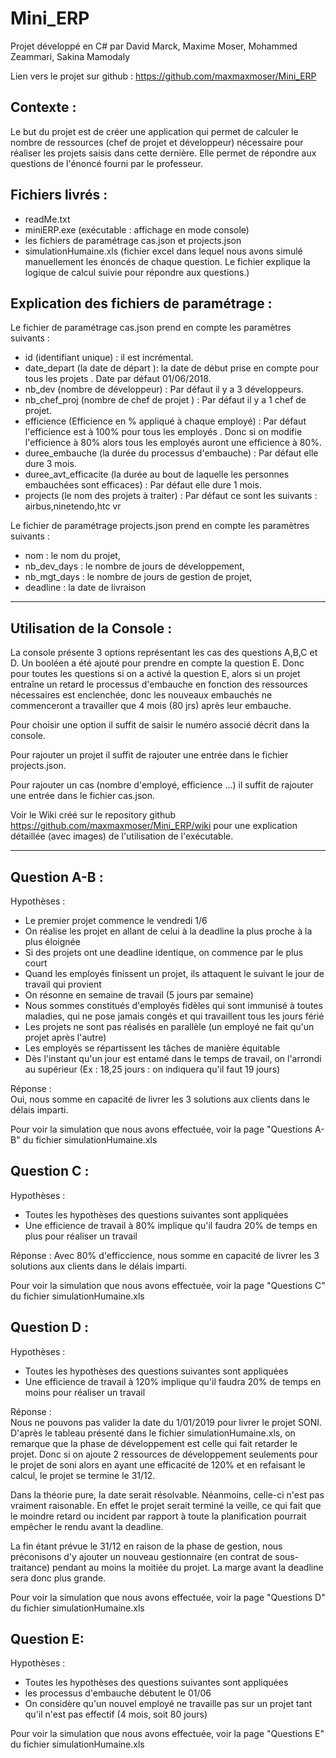 # Mini_ERP
Projet développé en C# par David Marck, Maxime Moser, Mohammed Zeammari, Sakina Mamodaly 

Lien vers le projet sur github : https://github.com/maxmaxmoser/Mini_ERP


Contexte : 
-----------
Le but du projet est de créer une application qui permet de calculer le nombre de ressources (chef de projet et développeur) nécessaire pour réaliser les projets saisis dans cette dernière. Elle permet de répondre aux questions de l'énoncé fourni par le professeur. 


Fichiers livrés : 
-----------------
- readMe.txt
- miniERP.exe (exécutable : affichage en mode console)
- les fichiers de paramétrage cas.json et projects.json
- simulationHumaine.xls (fichier excel dans lequel nous avons simulé manuellement les énoncés de chaque question. Le fichier explique la logique de calcul suivie pour répondre aux questions.)

Explication des fichiers de paramétrage : 
-----------------------------------------
Le fichier de paramétrage cas.json  prend en compte les paramètres suivants : 
- id (identifiant unique) : il est incrémental.
- date_depart (la date de départ ): la date de début prise en compte pour tous les projets . Date par défaut 01/06/2018.
- nb_dev (nombre de développeur) : Par défaut il y a 3 développeurs.
- nb_chef_proj (nombre de chef de projet ) : Par défaut il y a 1 chef de projet. 
- efficience (Efficience en % appliqué à chaque employé) : Par défaut l'efficience est à 100% pour tous les employés . Donc si on modifie l'efficience à 80% alors tous les employés auront une efficience à 80%.
- duree_embauche (la durée du processus d'embauche) : Par défaut elle dure 3 mois.
- duree_avt_efficacite (la durée au bout de laquelle les personnes embauchées sont efficaces) : Par défaut elle dure 1 mois.
- projects (le nom des projets à traiter) :  Par défaut ce sont les suivants : airbus,ninetendo,htc vr

Le fichier de paramétrage projects.json  prend en compte les paramètres suivants : 
- nom  : le nom du projet,
- nb_dev_days : le nombre de jours de développement,
- nb_mgt_days : le nombre de jours de gestion de projet,
- deadline : la date de livraison

----------------------------------------------------------------------------------------------------------------------------------------
Utilisation de la Console :
----------------------------
La console présente 3 options représentant les cas des questions A,B,C et D. Un booléen a été ajouté pour prendre en compte la question E. Donc pour toutes les questions si on a activé la question E, alors si un projet entraîne un retard le processus d'embauche en fonction des ressources nécessaires est enclenchée, donc les nouveaux embauchés ne commenceront a travailler que 4 mois (80 jrs) après leur embauche.


Pour choisir une option il suffit de saisir le numéro associé décrit dans la console. 


Pour rajouter un projet il suffit de rajouter une entrée dans le fichier projects.json.


Pour rajouter un cas (nombre d'employé, efficience ...) il suffit de rajouter une entrée dans le fichier cas.json.

Voir le Wiki créé sur le repository github https://github.com/maxmaxmoser/Mini_ERP/wiki pour une explication détaillée (avec images) de l'utilisation de l'exécutable.



----------------------------------------------------------------------------------------------------------------------------------------
Question A-B : 
--------------
Hypothèses :	
- Le premier projet commence le vendredi 1/6
- On réalise les projet en allant de celui à la deadline la plus proche à la plus éloignée
- Si des projets ont une deadline identique, on commence par le plus court
- Quand les employés finissent un projet, ils attaquent le suivant le jour de travail qui provient
- On résonne en semaine de travail (5 jours par semaine)
- Nous sommes constitués d'employés fidèles qui sont immunisé à toutes maladies, qui ne pose jamais congés et qui travaillent tous les jours férié
- Les projets ne sont pas réalisés en parallèle (un employé ne fait qu'un projet après l'autre)
- Les employés se répartissent les tâches de manière équitable
- Dès l'instant qu'un jour est entamé dans le temps de travail, on l'arrondi au supérieur (Ex : 18,25 jours : on indiquera qu'il faut 19 jours) 

Réponse : 				
Oui, nous somme en capacité de livrer les 3 solutions aux clients dans le délais imparti.				


Pour voir la simulation que nous avons effectuée, voir la page "Questions A-B" du fichier simulationHumaine.xls  



Question C :
------------
Hypothèses : 

- Toutes les hypothèses des questions suivantes sont appliquées
- Une efficience de travail à 80% implique qu'il faudra 20% de temps en plus pour réaliser un travail	

Réponse : 
Avec 80% d'efficcience, nous somme en capacité de livrer les 3 solutions aux clients dans le délais imparti.


Pour voir la simulation que nous avons effectuée, voir la page "Questions C" du fichier simulationHumaine.xls  


Question D : 
------------
Hypothèses :	
- Toutes les hypothèses des questions suivantes sont appliquées
- Une efficience de travail à 120% implique qu'il faudra 20% de temps en moins pour réaliser un travail	


Réponse : 															
Nous ne pouvons pas valider la date du 1/01/2019 pour livrer le projet SONI. D'après le tableau présenté dans le fichier simulationHumaine.xls, on remarque que 
la phase de développement est celle qui fait retarder le projet. Donc si on ajoute 2 ressources de développement seulements pour le projet de soni 
alors en ayant une efficacité de 120%  et en refaisant le calcul, le projet se termine le 31/12. 

Dans la théorie pure, la date serait résolvable. Néanmoins, celle-ci n'est pas vraiment raisonable. En effet  le projet serait terminé la veille, 
ce qui fait que le moindre retard ou incident par rapport à toute la planification pourrait empêcher le rendu avant la deadline.

La fin étant prévue le 31/12 en raison de la phase de gestion, nous préconisons d'y ajouter un nouveau gestionnaire (en contrat de sous-traitance) 
pendant au moins la moitiée du projet. La marge avant la deadline sera donc plus grande.


Pour voir la simulation que nous avons effectuée, voir la page "Questions D" du fichier simulationHumaine.xls  

Question E:
-----------
Hypothèses : 	
- Toutes les hypothèses des questions suivantes sont appliquées
- les processus d'embauche débutent le 01/06						
- On considère qu'un nouvel employé ne travaille pas sur un projet tant qu'il n'est pas effectif (4 mois, soit 80 jours)						

Pour voir la simulation que nous avons effectuée, voir la page "Questions E" du fichier simulationHumaine.xls  
